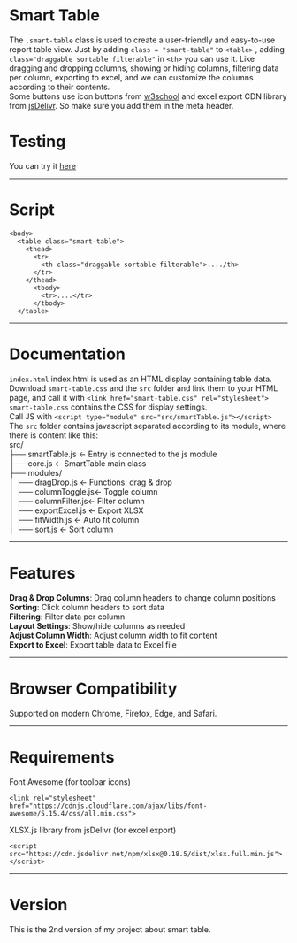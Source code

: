 # Smart Table

The ```.smart-table``` class is used to create a user-friendly and easy-to-use report table view. Just by adding ```class = "smart-table"``` to ```<table>``` , adding ```class="draggable sortable filterable"``` in ```<th>``` you can use it. Like dragging and dropping columns, showing or hiding columns, filtering data per column, exporting to excel, and we can customize the columns according to their contents.<br>Some buttons use icon buttons from [w3school](http://w3schools.com/icons/) and excel export CDN library from [jsDelivr](https://www.jsdelivr.com/). So make sure you add them in the meta header.<br>

# Testing
You can try it [here](https://galihkar.github.io/smartTable/)

--------------------------------------
# Script
```
<body>
  <table class="smart-table">
    <thead>
      <tr>
        <th class="draggable sortable filterable">..../th>
      </tr>
    </thead>
      <tbody>
        <tr>....</tr>
      </tbody>
  </table>
```
--------------------------------------
# Documentation
`index.html` index.html is used as an HTML display containing table data.<br>
Download `smart-table.css` and the `src` folder and link them to your HTML page, and call it with ```<link href="smart-table.css" rel="stylesheet">```<br>
`smart-table.css` contains the CSS for display settings.<br>
Call JS with ```<script type="module" src="src/smartTable.js"></script>```<br>
The `src` folder contains javascript separated according to its module, where there is content like this: <br>
src/<br>
├── smartTable.js ← Entry is connected to the js module<br>
├── core.js ← SmartTable main class<br>
├── modules/<br>
│ ├── dragDrop.js ← Functions: drag & drop<br>
│ ├── columnToggle.js← Toggle column<br>
│ ├── columnFilter.js← Filter column<br>
│ ├── exportExcel.js ← Export XLSX<br>
│ ├── fitWidth.js ← Auto fit column<br>
│ └── sort.js ← Sort column<br>

--------------------------------------
# Features
**Drag & Drop Columns**: Drag column headers to change column positions<br>
**Sorting**: Click column headers to sort data<br>
**Filtering**: Filter data per column<br>
**Layout Settings**: Show/hide columns as needed<br>
**Adjust Column Width**: Adjust column width to fit content<br>
**Export to Excel**: Export table data to Excel file<br>

--------------------------------------
# Browser Compatibility
Supported on modern Chrome, Firefox, Edge, and Safari.

--------------------------------------
# Requirements
Font Awesome (for toolbar icons)<br>
```
<link rel="stylesheet" href="https://cdnjs.cloudflare.com/ajax/libs/font-awesome/5.15.4/css/all.min.css">
```
XLSX.js library from jsDelivr (for excel export)
```
<script src="https://cdn.jsdelivr.net/npm/xlsx@0.18.5/dist/xlsx.full.min.js"></script>
```

--------------------------------------
# Version
This is the 2nd version of my project about smart table.
